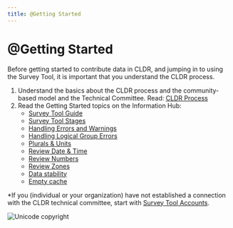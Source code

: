 ```yaml
---
title: @Getting Started
---
```


# @Getting Started

Before getting started to contribute data in CLDR, and jumping in to using the Survey Tool, it is important that you understand the CLDR process.

1. Understand the basics about the CLDR process and the community-based model and the Technical Committee. Read: [CLDR Process](https://cldr.unicode.org/index/process)
2. Read the Getting Started topics on the Information Hub:
    - [Survey Tool Guide](https://cldr.unicode.org/translation/getting-started/guide)
    - [Survey Tool Stages](https://cldr.unicode.org/translation/getting-started/survey-tool-phases) 
    - [Handling Errors and Warnings](https://cldr.unicode.org/translation/getting-started/errors-and-warnings) 
    - [Handling Logical Group Errors](https://cldr.unicode.org/translation/getting-started/resolving-errors)
    - [Plurals & Units](https://cldr.unicode.org/translation/getting-started/plurals)
    - [Review Date & Time](https://cldr.unicode.org/translation/date-time)
    - [Review Numbers](https://cldr.unicode.org/translation/number-currency-formats)
    - [Review Zones](https://cldr.unicode.org/translation/time-zones-and-city-names)
    - [Data stability](https://cldr.unicode.org/translation/getting-started/data-stability)
    - [Empty cache](https://cldr.unicode.org/translation/getting-started/empty-cache)    

\*If you (individual or your organization) have not established a connection with the CLDR technical committee, start with [Survey Tool Accounts](https://cldr.unicode.org/index/survey-tool/survey-tool-accounts).

![Unicode copyright](https://www.unicode.org/img/hb_notice.gif)